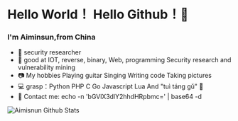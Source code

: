 # Hello World！ Hello Github！👋

### I'm Aiminsun,from China
- 🔭 security researcher
- 🤔 good at IOT, reverse, binary, Web, programming Security research and vulnerability mining
- 📷 My hobbies Playing guitar Singing Writing code Taking pictures
- 💻 grasp：Python PHP C Go Javascript Lua And "tuì táng gǔ" 🤣
- 📧 Contact me:  echo -n 'bGVlX3dlY2hhdHRpbmc=' | base64 -d

![Aimisnun Github Stats](https://github-readme-stats.vercel.app/api?username=Aiminsun&show_icons=true&title_color=fff&icon_color=79ff97&text_color=9f9f9f&bg_color=151515)

<!---
Aiminsun/Aiminsun is a ✨ special ✨ repository because its `README.md` (this file) appears on your GitHub profile.
You can click the Preview link to take a look at your changes.
--->
